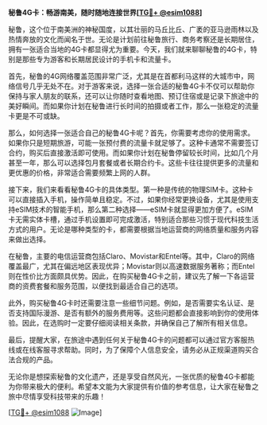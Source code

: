 **秘鲁4G卡：畅游南美，随时随地连接世界[[TG💪+ @esim1088](https://t.me/s/esim1088)]**

秘鲁，这个位于南美洲的神秘国度，以其壮丽的马丘比丘、广袤的亚马逊雨林以及热情奔放的文化而闻名于世。无论是计划前往秘鲁旅行、商务考察还是长期居住，拥有一张适合当地的4G卡都显得尤为重要。今天，我们就来聊聊秘鲁的4G卡，特别是那些专为游客和长期居民设计的手机卡和流量卡。

首先，秘鲁的4G网络覆盖范围非常广泛，尤其是在首都利马这样的大城市中，网络信号几乎无处不在。对于游客来说，选择一张合适的秘鲁4G卡不仅可以帮助你保持与家人朋友的联系，还可以让你随时查看地图、预订住宿或是记录下旅途中的美好瞬间。而如果你计划在秘鲁进行长时间的拍摄或者工作，那么一张稳定的流量卡更是不可或缺。

那么，如何选择一张适合自己的秘鲁4G卡呢？首先，你需要考虑你的使用需求。如果你只是短期旅游，可能一张预付费的流量卡就足够了。这种卡通常不需要签订合约，购买后直接激活即可使用。而如果你计划在秘鲁停留较长时间，比如几个月甚至一年，那么可以选择包月套餐或者长期合约卡。这些卡往往提供更多的流量和更优惠的价格，非常适合需要频繁上网的人群。

接下来，我们来看看秘鲁4G卡的具体类型。第一种是传统的物理SIM卡。这种卡可以直接插入手机，操作简单且稳定。不过，如果你经常更换设备，尤其是使用支持eSIM技术的智能手机，那么第二种选择——eSIM卡就显得更加方便了。eSIM卡无需实体卡槽，通过手机设置即可完成激活，特别适合那些习惯于现代科技生活方式的用户。无论是哪种类型的卡，都需要根据当地运营商的网络质量和服务内容来做出选择。

在秘鲁，主要的电信运营商包括Claro、Movistar和Entel等。其中，Claro的网络覆盖最广，尤其在偏远地区表现优异；Movistar则以高速数据服务著称；而Entel则在性价比方面颇具优势。因此，在购买秘鲁4G卡之前，建议先了解一下各运营商的资费套餐和服务范围，以便找到最适合自己的选项。

此外，购买秘鲁4G卡时还需要注意一些细节问题。例如，是否需要实名认证、是否支持国际漫游、是否有额外的服务费用等。这些问题都会直接影响到你的使用体验。因此，在选购时一定要仔细阅读相关条款，并确保自己了解所有相关信息。

最后，提醒大家，在旅途中遇到任何关于秘鲁4G卡的问题都可以通过官方客服热线或在线客服寻求帮助。同时，为了保障个人信息安全，请务必从正规渠道购买合法合规的产品。

无论你是想探索秘鲁的文化遗产，还是享受自然风光，一张优质的秘鲁4G卡都能为你带来极大的便利。希望本文能为大家提供有价值的参考信息，让大家在秘鲁之旅中尽情享受科技带来的乐趣！

[[TG💪+ @esim1088](https://t.me/s/esim1088) ![Image](https://i.postimg.cc/4NQfJmqS/Snipaste-2025-05-13-00-14-12.png)]